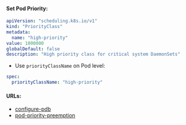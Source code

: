#### Set Pod Priority:
```yaml
apiVersion: "scheduling.k8s.io/v1"
kind: "PriorityClass"
metadata:
  name: "high-priority"
value: 1000000
globalDefault: false
description: "High priority class for critical system DaemonSets"
```
- Use `priorityClassName` on Pod level:
```yaml
spec:
  priorityClassName: "high-priority"
```

#### URLs:
- [configure-pdb](https://kubernetes.io/docs/tasks/run-application/configure-pdb/)
- [pod-priority-preemption](https://kubernetes.io/docs/concepts/scheduling-eviction/pod-priority-preemption/)
